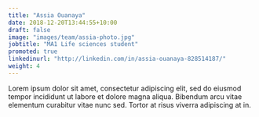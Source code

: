 ```yaml
---
title: "Assia Ouanaya"
date: 2018-12-20T13:44:55+10:00
draft: false
image: "images/team/assia-photo.jpg"
jobtitle: "MA1 Life sciences student"
promoted: true
linkedinurl: "http://linkedin.com/in/assia-ouanaya-828514187/"
weight: 4
---
```


Lorem ipsum dolor sit amet, consectetur adipiscing elit, sed do eiusmod tempor incididunt ut labore et dolore magna aliqua. Bibendum arcu vitae elementum curabitur vitae nunc sed. Tortor at risus viverra adipiscing at in.
